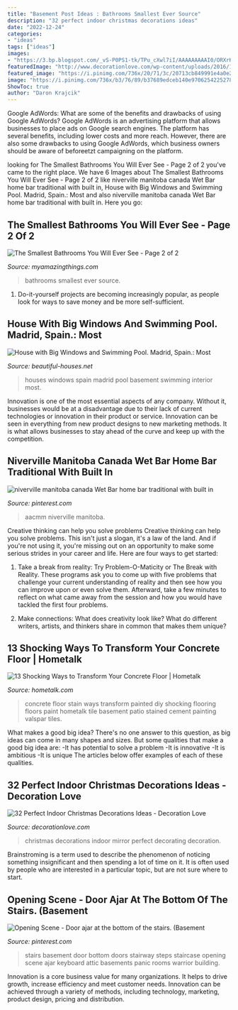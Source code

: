 ```yaml
---
title: "Basement Post Ideas : Bathrooms Smallest Ever Source"
description: "32 perfect indoor christmas decorations ideas"
date: "2022-12-24"
categories:
- "ideas"
tags: ["ideas"]
images:
- "https://3.bp.blogspot.com/_vS-P0PS1-tk/TPu_cXwl7iI/AAAAAAAAAI0/ORXrKCASJCU/s1600/15-House-madrid-spain-interior-big-windows-basement.jpg"
featuredImage: "http://www.decorationlove.com/wp-content/uploads/2016/10/Christmas-Mirror-Decorating-Ideas.jpg"
featured_image: "https://i.pinimg.com/736x/20/71/3c/20713cb849991e4a0e27a2ffa68aa54d--ajar-keyboard.jpg"
image: "https://i.pinimg.com/736x/b3/76/89/b37689edceb140e970625422527828ae.jpg"
ShowToc: true
author: "Daron Krajcik"
---
```



Google AdWords: What are some of the benefits and drawbacks of using Google AdWords?
Google AdWords is an advertising platform that allows businesses to place ads on Google search engines. The platform has several benefits, including lower costs and more reach. However, there are also some drawbacks to using Google AdWords, which business owners should be aware of beforeetzt campaigning on the platform.

	

		
looking for The Smallest Bathrooms You Will Ever See - Page 2 of 2 you've came to the right place. We have 6 Images about The Smallest Bathrooms You Will Ever See - Page 2 of 2 like niverville manitoba canada Wet Bar home bar traditional with built in, House with Big Windows and Swimming Pool. Madrid, Spain.: Most and also niverville manitoba canada Wet Bar home bar traditional with built in. Here you go:
		
    
## The Smallest Bathrooms You Will Ever See - Page 2 Of 2

<img loading=lazy src="http://myamazingthings.com/wp-content/uploads/2017/04/bathroom8.jpg" onerror="this.onerror=null;this.src='https://tse1.mm.bing.net/th?id=OIP.sthKtiWsnQji9M9HCSZZoAHaHa&amp;pid=15.1';" alt="The Smallest Bathrooms You Will Ever See - Page 2 of 2">

_Source: myamazingthings.com_

>bathrooms smallest ever source. 

	

1. Do-it-yourself projects are becoming increasingly popular, as people look for ways to save money and be more self-sufficient.

    
## House With Big Windows And Swimming Pool. Madrid, Spain.: Most

<img loading=lazy src="https://3.bp.blogspot.com/_vS-P0PS1-tk/TPu_cXwl7iI/AAAAAAAAAI0/ORXrKCASJCU/s1600/15-House-madrid-spain-interior-big-windows-basement.jpg" onerror="this.onerror=null;this.src='https://tse2.mm.bing.net/th?id=OIP.AGRtFAaDeSfbAa_OHW85FwHaE6&amp;pid=15.1';" alt="House with Big Windows and Swimming Pool. Madrid, Spain.: Most">

_Source: beautiful-houses.net_

>houses windows spain madrid pool basement swimming interior most. 

	

Innovation is one of the most essential aspects of any company. Without it, businesses would be at a disadvantage due to their lack of current technologies or innovation in their product or service. Innovation can be seen in everything from new product designs to new marketing methods. It is what allows businesses to stay ahead of the curve and keep up with the competition.

    
## Niverville Manitoba Canada Wet Bar Home Bar Traditional With Built In

<img loading=lazy src="https://i.pinimg.com/736x/b3/76/89/b37689edceb140e970625422527828ae.jpg" onerror="this.onerror=null;this.src='https://tse4.mm.bing.net/th?id=OIP.rY1T41w7fBtBabZUv4NL-gHaLJ&amp;pid=15.1';" alt="niverville manitoba canada Wet Bar home bar traditional with built in">

_Source: pinterest.com_

>aacmm niverville manitoba. 

	

Creative thinking can help you solve problems
Creative thinking can help you solve problems. This isn't just a slogan, it's a law of the land. And if you're not using it, you're missing out on an opportunity to make some serious strides in your career and life. Here are four ways to get started: 
1. Take a break from reality: Try Problem-O-Maticity or The Break with Reality. These programs ask you to come up with five problems that challenge your current understanding of reality and then see how you can improve upon or even solve them. Afterward, take a few minutes to reflect on what came away from the session and how you would have tackled the first four problems. 

2. Make connections: What does creativity look like? What do different writers, artists, and thinkers share in common that makes them unique?

    
## 13 Shocking Ways To Transform Your Concrete Floor | Hometalk

<img loading=lazy src="https://cdn-fastly.hometalk.com/media/2017/01/09/3672577/s-13-shocking-ways-to-transform-your-concrete-floor-concrete-masonry-flooring.jpg?size=1600x1000&amp;nocrop=1" onerror="this.onerror=null;this.src='https://tse3.mm.bing.net/th?id=OIP.3vTfMzfQyVxPf4Mgga3fvwDSEo&amp;pid=15.1';" alt="13 Shocking Ways to Transform Your Concrete Floor | Hometalk">

_Source: hometalk.com_

>concrete floor stain ways transform painted diy shocking flooring floors paint hometalk tile basement patio stained cement painting valspar tiles. 

	

What makes a good big idea?
There's no one answer to this question, as big ideas can come in many shapes and sizes. But some qualities that make a good big idea are: 
-It has potential to solve a problem
-It is innovative
-It is ambitious
-It is unique 
The articles below offer examples of each of these qualities.

    
## 32 Perfect Indoor Christmas Decorations Ideas - Decoration Love

<img loading=lazy src="http://www.decorationlove.com/wp-content/uploads/2016/10/Christmas-Mirror-Decorating-Ideas.jpg" onerror="this.onerror=null;this.src='https://tse4.mm.bing.net/th?id=OIP.i94QowNy6uqEfTvZJnfwigHaKb&amp;pid=15.1';" alt="32 Perfect Indoor Christmas Decorations Ideas - Decoration Love">

_Source: decorationlove.com_

>christmas decorations indoor mirror perfect decorating decoration. 

	

Brainstroming is a term used to describe the phenomenon of noticing something insignificant and then spending a lot of time on it. It is often used by people who are interested in a particular topic, but are not sure where to start.

    
## Opening Scene - Door Ajar At The Bottom Of The Stairs. (Basement

<img loading=lazy src="https://i.pinimg.com/736x/20/71/3c/20713cb849991e4a0e27a2ffa68aa54d--ajar-keyboard.jpg" onerror="this.onerror=null;this.src='https://tse3.mm.bing.net/th?id=OIP.eR3-n8BG3O3qkol68EpnWwDhEs&amp;pid=15.1';" alt="Opening Scene - Door ajar at the bottom of the stairs. (Basement">

_Source: pinterest.com_

>stairs basement door bottom doors stairway steps staircase opening scene ajar keyboard attic basements panic rooms warrior building. 

	

Innovation is a core business value for many organizations. It helps to drive growth, increase efficiency and meet customer needs. Innovation can be achieved through a variety of methods, including technology, marketing, product design, pricing and distribution.

